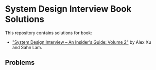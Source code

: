 # System Design Interview Book Solutions

This repository contains solutions for book:
- ["System Design Interview – An Insider's Guide: Volume 2"](https://amz.run/5yGI) by Alex Xu and Sahn Lam.

## Problems

